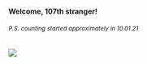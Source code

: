 #### Welcome, 107th stranger!

###### <sup>P.S. counting started approximately in 10.01.21</sup>

<img src="https://kraftwerk28.pp.ua/vcnt.png"></img>
